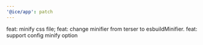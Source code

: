 ```yaml
---
'@ice/app': patch
---
```


feat: minify css file;
feat: change minifier from terser to esbuildMinifier.
feat: support config minify option
